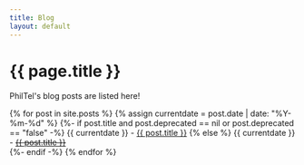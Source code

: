 ```yaml
--- 
title: Blog
layout: default
---
```

# {{ page.title }}

PhilTel's blog posts are listed here!

{% for post in site.posts %}
{% assign currentdate = post.date | date: "%Y-%m-%d" %}
{%- if post.title and post.deprecated == nil or post.deprecated == "false" -%}
{{ currentdate }} - <a href="{{ post.url }}" title="{{ post.title }}">{{ post.title }}</a>
{% else %}
{{ currentdate }} - <a href="{{ post.url }}" title="{{ post.title }}"><s>{{ post.title }}</s></a><br>
{%- endif -%}
{% endfor %}